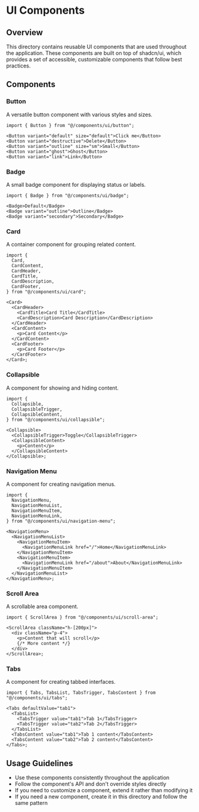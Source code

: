 # UI Components

## Overview

This directory contains reusable UI components that are used throughout the application. These components are built on top of shadcn/ui, which provides a set of accessible, customizable components that follow best practices.

## Components

### Button

A versatile button component with various styles and sizes.

```tsx
import { Button } from "@/components/ui/button";

<Button variant="default" size="default">Click me</Button>
<Button variant="destructive">Delete</Button>
<Button variant="outline" size="sm">Small</Button>
<Button variant="ghost">Ghost</Button>
<Button variant="link">Link</Button>
```

### Badge

A small badge component for displaying status or labels.

```tsx
import { Badge } from "@/components/ui/badge";

<Badge>Default</Badge>
<Badge variant="outline">Outline</Badge>
<Badge variant="secondary">Secondary</Badge>
```

### Card

A container component for grouping related content.

```tsx
import {
  Card,
  CardContent,
  CardHeader,
  CardTitle,
  CardDescription,
  CardFooter,
} from "@/components/ui/card";

<Card>
  <CardHeader>
    <CardTitle>Card Title</CardTitle>
    <CardDescription>Card Description</CardDescription>
  </CardHeader>
  <CardContent>
    <p>Card Content</p>
  </CardContent>
  <CardFooter>
    <p>Card Footer</p>
  </CardFooter>
</Card>;
```

### Collapsible

A component for showing and hiding content.

```tsx
import {
  Collapsible,
  CollapsibleTrigger,
  CollapsibleContent,
} from "@/components/ui/collapsible";

<Collapsible>
  <CollapsibleTrigger>Toggle</CollapsibleTrigger>
  <CollapsibleContent>
    <p>Content</p>
  </CollapsibleContent>
</Collapsible>;
```

### Navigation Menu

A component for creating navigation menus.

```tsx
import {
  NavigationMenu,
  NavigationMenuList,
  NavigationMenuItem,
  NavigationMenuLink,
} from "@/components/ui/navigation-menu";

<NavigationMenu>
  <NavigationMenuList>
    <NavigationMenuItem>
      <NavigationMenuLink href="/">Home</NavigationMenuLink>
    </NavigationMenuItem>
    <NavigationMenuItem>
      <NavigationMenuLink href="/about">About</NavigationMenuLink>
    </NavigationMenuItem>
  </NavigationMenuList>
</NavigationMenu>;
```

### Scroll Area

A scrollable area component.

```tsx
import { ScrollArea } from "@/components/ui/scroll-area";

<ScrollArea className="h-[200px]">
  <div className="p-4">
    <p>Content that will scroll</p>
    {/* More content */}
  </div>
</ScrollArea>;
```

### Tabs

A component for creating tabbed interfaces.

```tsx
import { Tabs, TabsList, TabsTrigger, TabsContent } from "@/components/ui/tabs";

<Tabs defaultValue="tab1">
  <TabsList>
    <TabsTrigger value="tab1">Tab 1</TabsTrigger>
    <TabsTrigger value="tab2">Tab 2</TabsTrigger>
  </TabsList>
  <TabsContent value="tab1">Tab 1 content</TabsContent>
  <TabsContent value="tab2">Tab 2 content</TabsContent>
</Tabs>;
```

## Usage Guidelines

- Use these components consistently throughout the application
- Follow the component's API and don't override styles directly
- If you need to customize a component, extend it rather than modifying it
- If you need a new component, create it in this directory and follow the same pattern
